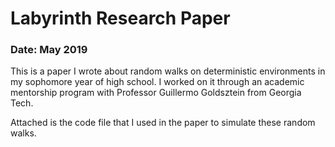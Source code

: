 # Labyrinth Research Paper
### Date: May 2019

This is a paper I wrote about random walks on deterministic environments in my sophomore year of high school. I worked on it through an academic mentorship program with Professor Guillermo Goldsztein from Georgia Tech.

Attached is the code file that I used in the paper to simulate these random walks.
